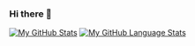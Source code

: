### Hi there 👋

[![My GitHub Stats](https://github-readme-stats.vercel.app/api/?username=DanielButlerIsMyName&count_private=true&theme=tokyonight&showicons=true)]()
[![My GitHub Language Stats](https://github-readme-stats.vercel.app/api/top-langs/?username=DanielButlerIsMyName&langs_count=5&theme=tokyonight)]()

<!--
**DanielButlerIsMyName/DanielButlerIsMyName** is a ✨ _special_ ✨ repository because its `README.md` (this file) appears on your GitHub profile.

Here are some ideas to get you started:

- 🔭 I’m currently working on ...
- 🌱 I’m currently learning ...
- 👯 I’m looking to collaborate on ...
- 🤔 I’m looking for help with ...
- 💬 Ask me about ...
- 📫 How to reach me: ...
- 😄 Pronouns: ...
- ⚡ Fun fact: ...
-->
